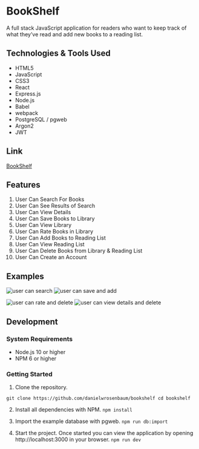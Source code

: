 # BookShelf

A full stack JavaScript application for readers who want to keep track of what they’ve read and add new books to a reading list.

## Technologies & Tools Used

- HTML5
- JavaScript
- CSS3
- React
- Express.js
- Node.js
- Babel
- webpack
- PostgreSQL / pgweb
- Argon2
- JWT

## Link

[BookShelf](https://personal-book-manager.herokuapp.com/)

## Features

1. User Can Search For Books
3. User Can See Results of Search
4. User Can View Details
5. User Can Save Books to Library
6. User Can View Library
7. User Can Rate Books in Library
8. User Can Add Books to Reading List
9. User Can View Reading List
10. User Can Delete Books from Library & Reading List
11. User Can Create an Account

## Examples

![user can search](https://user-images.githubusercontent.com/74999873/115622739-1a58c800-a2ad-11eb-9cc0-2a31b6997d0e.gif) ![user can save and add](https://user-images.githubusercontent.com/74999873/115622765-26448a00-a2ad-11eb-9b5a-ddb79d9adc75.gif) 

![user can rate and delete](https://user-images.githubusercontent.com/74999873/115622810-32304c00-a2ad-11eb-91d3-5e8fd0a10e32.gif) ![user can view details and delete](https://user-images.githubusercontent.com/74999873/115622846-3c524a80-a2ad-11eb-8aff-89ae0076a21d.gif)

## Development

### System Requirements
- Node.js 10 or higher
- NPM 6 or higher

### Getting Started

1. Clone the repository.

`git clone https://github.com/danielwrosenbaum/bookshelf
cd bookshelf`

2. Install all dependencies with NPM.
`npm install`

3. Import the example database with pgweb.
`npm run db:import`

4. Start the project. Once started you can view the application by opening http://localhost:3000 in your browser.
`npm run dev`



